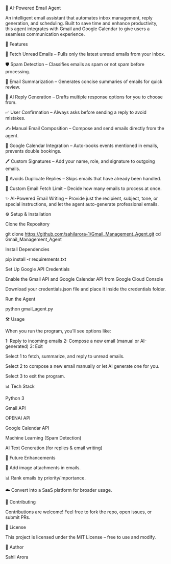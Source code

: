 📧 AI-Powered Email Agent

An intelligent email assistant that automates inbox management, reply generation, and scheduling. Built to save time and enhance productivity, this agent integrates with Gmail and Google Calendar to give users a seamless communication experience.

🚀 Features

📩 Fetch Unread Emails – Pulls only the latest unread emails from your inbox.

🛡 Spam Detection – Classifies emails as spam or not spam before processing.

📝 Email Summarization – Generates concise summaries of emails for quick review.

🤖 AI Reply Generation – Drafts multiple response options for you to choose from.

✅ User Confirmation – Always asks before sending a reply to avoid mistakes.

✍️ Manual Email Composition – Compose and send emails directly from the agent.

📅 Google Calendar Integration – Auto-books events mentioned in emails, prevents double bookings.

🖊 Custom Signatures – Add your name, role, and signature to outgoing emails.

🔄 Avoids Duplicate Replies – Skips emails that have already been handled.

🔢 Custom Email Fetch Limit – Decide how many emails to process at once.

✨ AI-Powered Email Writing – Provide just the recipient, subject, tone, or special instructions, and let the agent auto-generate professional emails.



⚙️ Setup & Installation

Clone the Repository

git clone https://github.com/sahilarora-1/Gmail_Management_Agent.git
cd Gmail_Management_Agent


Install Dependencies

pip install -r requirements.txt


Set Up Google API Credentials

Enable the Gmail API and Google Calendar API from Google Cloud Console 

Download your credentials.json file and place it inside the credentials folder.

Run the Agent

python gmail_agent.py

🛠 Usage

When you run the program, you’ll see options like:

1: Reply to incoming emails
2: Compose a new email (manual or AI-generated)
3: Exit


Select 1 to fetch, summarize, and reply to unread emails.

Select 2 to compose a new email manually or let AI generate one for you.

Select 3 to exit the program.

📊 Tech Stack

Python 3

Gmail API

OPENAI API

Google Calendar API

Machine Learning (Spam Detection)

AI Text Generation (for replies & email writing)

🌟 Future Enhancements

📎 Add image attachments in emails.

📊 Rank emails by priority/importance.

☁️ Convert into a SaaS platform for broader usage.

🤝 Contributing

Contributions are welcome! Feel free to fork the repo, open issues, or submit PRs.

📜 License

This project is licensed under the MIT License – free to use and modify.

👤 Author

Sahil Arora 

